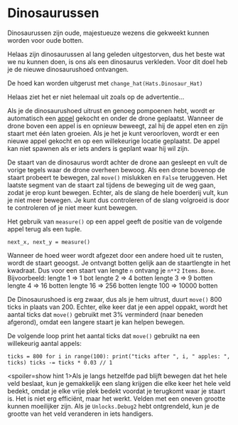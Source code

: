 # Dinosaurussen
Dinosaurussen zijn oude, majestueuze wezens die gekweekt kunnen worden voor oude botten.

Helaas zijn dinosaurussen al lang geleden uitgestorven, dus het beste wat we nu kunnen doen, is ons als een dinosaurus verkleden.
Voor dit doel heb je de nieuwe dinosaurushoed ontvangen.

De hoed kan worden uitgerust met
`change_hat(Hats.Dinosaur_Hat)`

Helaas ziet het er niet helemaal uit zoals op de advertentie... 

Als je de dinosaurushoed uitrust en genoeg pompoenen hebt, wordt er automatisch een [appel](objects/apple) gekocht en onder de drone geplaatst.
Wanneer de drone boven een appel is en opnieuw beweegt, zal hij de appel eten en zijn staart met één laten groeien. Als je het je kunt veroorloven, wordt er een nieuwe appel gekocht en op een willekeurige locatie geplaatst.
De appel kan niet spawnen als er iets anders is geplant waar hij wil zijn.

De staart van de dinosaurus wordt achter de drone aan gesleept en vult de vorige tegels waar de drone overheen bewoog. Als een drone bovenop de staart probeert te bewegen, zal `move()` mislukken en `False` teruggeven.
Het laatste segment van de staart zal tijdens de beweging uit de weg gaan, zodat je erop kunt bewegen. Echter, als de slang de hele boerderij vult, kun je niet meer bewegen. Je kunt dus controleren of de slang volgroeid is door te controleren of je niet meer kunt bewegen.

Het gebruik van `measure()` op een appel geeft de positie van de volgende appel terug als een tuple.

`next_x, next_y = measure()`

Wanneer de hoed weer wordt afgezet door een andere hoed uit te rusten, wordt de staart geoogst.
Je ontvangt botten gelijk aan de staartlengte in het kwadraat. Dus voor een staart van lengte `n` ontvang je `n**2` `Items.Bone`.
Bijvoorbeeld:
lengte 1 => 1 bot 
lengte 2 => 4 botten 
lengte 3 => 9 botten 
lengte 4 => 16 botten 
lengte 16 => 256 botten 
lengte 100 => 10000 botten 

De Dinosaurushoed is erg zwaar, dus als je hem uitrust, duurt `move()` 800 ticks in plaats van 200. Echter, elke keer dat je een appel oppakt, wordt het aantal ticks dat `move()` gebruikt met 3% verminderd (naar beneden afgerond), omdat een langere staart je kan helpen bewegen.

De volgende loop print het aantal ticks dat `move()` gebruikt na een willekeurig aantal appels:

`ticks = 800
for i in range(100):
    print("ticks after ", i, " apples: ", ticks)
    ticks -= ticks * 0.03 // 1`

<spoiler=show hint 1>Als je langs hetzelfde pad blijft bewegen dat het hele veld beslaat, kun je gemakkelijk een slang krijgen die elke keer het hele veld bedekt, omdat je elke vrije plek bedekt voordat je terugkomt waar je staart is. Het is niet erg efficiënt, maar het werkt.
Velden met een oneven grootte kunnen moeilijker zijn. Als je `Unlocks.Debug2` hebt ontgrendeld, kun je de grootte van het veld veranderen in iets handigers.</spoiler>
